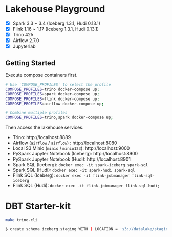 # Lakehouse Playground

- [x] Spark 3.3 ~ 3.4 (Iceberg 1.3.1, Hudi 0.13.1)
- [x] Flink 1.16 ~ 1.17 (Iceberg 1.3.1, Hudi 0.13.1)
- [x] Trino 425
- [x] Airflow 2.7.0
- [x] Jupyterlab

## Getting Started

Execute compose containers first.

```bash
# Use `COMPOSE_PROFILES` to select the profile
COMPOSE_PROFILES=trino docker-compose up;
COMPOSE_PROFILES=spark docker-compose up;
COMPOSE_PROFILES=flink docker-compose up;
COMPOSE_PROFILES=airflow docker-compose up;

# Combine multiple profiles
COMPOSE_PROFILES=trino,spark docker-compose up;
```

Then access the lakehouse services.

- Trino: http://localhost:8889
- Airflow (`airflow` / `airflow`) : http://localhost:8080
- Local S3 Minio (`minio` / `minio123`): http://localhost:9000
- PySpark Jupyter Notebook (Iceberg): http://localhost:8900
- PySpark Jupyter Notebook (Hudi): http://localhost:8901
- Spark SQL (Iceberg): `docker exec -it spark-iceberg spark-sql`
- Spark SQL (Hudi): `docker exec -it spark-hudi spark-sql`
- Flink SQL (Iceberg): `docker exec -it flink-jobmanager flink-sql-iceberg`
- Flink SQL (Hudi): `docker exec -it flink-jobmanager flink-sql-hudi;`

# DBT Starter-kit

```bash
make trino-cli

$ create schema iceberg.staging WITH ( LOCATION = 's3://datalake/staging' );
```
